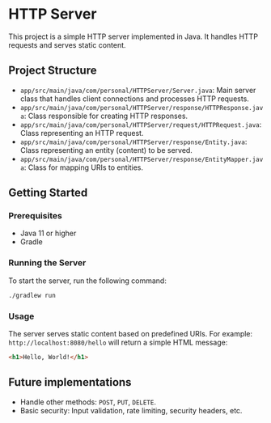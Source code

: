 # HTTP Server

This project is a simple HTTP server implemented in Java. It handles HTTP requests and serves static content.

## Project Structure

- `app/src/main/java/com/personal/HTTPServer/Server.java`: Main server class that handles client connections and processes HTTP requests.
- `app/src/main/java/com/personal/HTTPServer/response/HTTPResponse.java`: Class responsible for creating HTTP responses.
- `app/src/main/java/com/personal/HTTPServer/request/HTTPRequest.java`: Class representing an HTTP request.
- `app/src/main/java/com/personal/HTTPServer/response/Entity.java`: Class representing an entity (content) to be served.
- `app/src/main/java/com/personal/HTTPServer/response/EntityMapper.java`: Class for mapping URIs to entities.

## Getting Started

### Prerequisites

- Java 11 or higher
- Gradle

### Running the Server
To start the server, run the following command:

```sh
./gradlew run
```

### Usage
The server serves static content based on predefined URIs. For example:  
`http://localhost:8080/hello` will return a simple HTML message: 
```html
<h1>Hello, World!</h1>
```

## Future implementations
- Handle other methods: `POST`, `PUT`, `DELETE`.
- Basic security: Input validation, rate limiting, security headers, etc.
